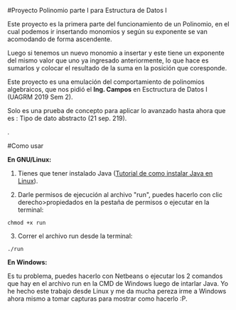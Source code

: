 #Proyecto Polinomio parte I para Estructura de Datos I

Este proyecto es la primera parte del funcionamiento de un Polinomio, en el cual podemos ir insertando monomios y según su exponente se van acomodando de forma ascendente.

Luego si tenemos un nuevo monomio a insertar y este tiene un exponente del mismo valor que uno ya ingresado anteriormente, lo que hace es sumarlos y colocar el resultado de la suma en la posición que coresponde.

Este proyecto es una emulación del comportamiento de polinomios algebraicos, que nos pidió el **Ing. Campos** en Esctructura de Datos I (UAGRM 2019 Sem 2). 

Solo es una prueba de concepto para aplicar lo avanzado hasta ahora que es : Tipo de dato abstracto (21 sep. 219).

.

#Como usar

**En GNU/Linux:**

1. Tienes que tener instalado Java ([Tutorial de como instalar Java en Linux](https://ney.one/informatica-mis-primeros-pasos-en-java/)).

2. Darle permisos de ejecución al archivo "run", puedes hacerlo con clic derecho>propiedados en la pestaña de permisos o ejecutar en la terminal:

`chmod +x run`

3. Correr el archivo run desde la terminal:

`./run` 

**En Windows:**

Es tu problema, puedes hacerlo con Netbeans o ejecutar los 2 comandos que hay en el archivo run en la CMD de Windows luego de intarlar Java. Yo he hecho este trabajo desde Linux y me da mucha pereza irme a Windows ahora mismo a tomar capturas para mostrar como hacerlo :P.
